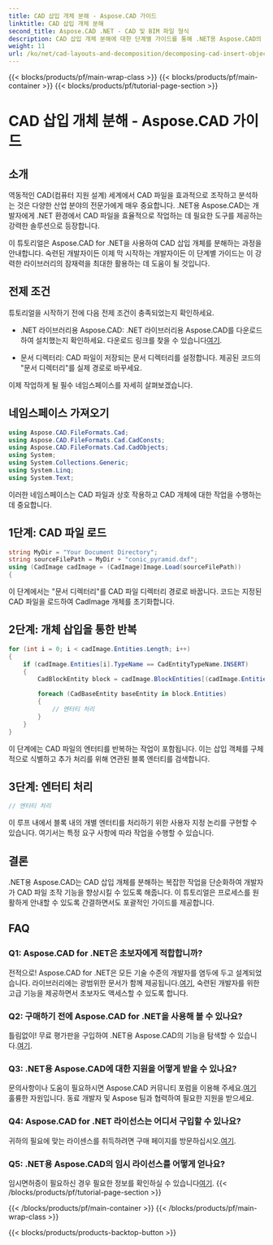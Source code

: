 ```yaml
---
title: CAD 삽입 개체 분해 - Aspose.CAD 가이드
linktitle: CAD 삽입 개체 분해
second_title: Aspose.CAD .NET - CAD 및 BIM 파일 형식
description: CAD 삽입 개체 분해에 대한 단계별 가이드를 통해 .NET용 Aspose.CAD의 강력한 기능을 살펴보세요.
weight: 11
url: /ko/net/cad-layouts-and-decomposition/decomposing-cad-insert-objects/
---
```


{{< blocks/products/pf/main-wrap-class >}}
{{< blocks/products/pf/main-container >}}
{{< blocks/products/pf/tutorial-page-section >}}

# CAD 삽입 개체 분해 - Aspose.CAD 가이드

## 소개

역동적인 CAD(컴퓨터 지원 설계) 세계에서 CAD 파일을 효과적으로 조작하고 분석하는 것은 다양한 산업 분야의 전문가에게 매우 중요합니다. .NET용 Aspose.CAD는 개발자에게 .NET 환경에서 CAD 파일을 효율적으로 작업하는 데 필요한 도구를 제공하는 강력한 솔루션으로 등장합니다.

이 튜토리얼은 Aspose.CAD for .NET을 사용하여 CAD 삽입 개체를 분해하는 과정을 안내합니다. 숙련된 개발자이든 이제 막 시작하는 개발자이든 이 단계별 가이드는 이 강력한 라이브러리의 잠재력을 최대한 활용하는 데 도움이 될 것입니다.

## 전제 조건

튜토리얼을 시작하기 전에 다음 전제 조건이 충족되었는지 확인하세요.

-  .NET 라이브러리용 Aspose.CAD: .NET 라이브러리용 Aspose.CAD를 다운로드하여 설치했는지 확인하세요. 다운로드 링크를 찾을 수 있습니다[여기](https://releases.aspose.com/cad/net/).

- 문서 디렉터리: CAD 파일이 저장되는 문서 디렉터리를 설정합니다. 제공된 코드의 "문서 디렉터리"를 실제 경로로 바꾸세요.

이제 작업하게 될 필수 네임스페이스를 자세히 살펴보겠습니다.

## 네임스페이스 가져오기

```csharp
using Aspose.CAD.FileFormats.Cad;
using Aspose.CAD.FileFormats.Cad.CadConsts;
using Aspose.CAD.FileFormats.Cad.CadObjects;
using System;
using System.Collections.Generic;
using System.Linq;
using System.Text;
```

이러한 네임스페이스는 CAD 파일과 상호 작용하고 CAD 개체에 대한 작업을 수행하는 데 중요합니다.

## 1단계: CAD 파일 로드

```csharp
string MyDir = "Your Document Directory";
string sourceFilePath = MyDir + "conic_pyramid.dxf";
using (CadImage cadImage = (CadImage)Image.Load(sourceFilePath))
{
```

이 단계에서는 "문서 디렉터리"를 CAD 파일 디렉터리 경로로 바꿉니다. 코드는 지정된 CAD 파일을 로드하여 CadImage 개체를 초기화합니다.

## 2단계: 개체 삽입을 통한 반복

```csharp
for (int i = 0; i < cadImage.Entities.Length; i++)
{
    if (cadImage.Entities[i].TypeName == CadEntityTypeName.INSERT)
    {
        CadBlockEntity block = cadImage.BlockEntities[(cadImage.Entities[i] as CadInsertObject).Name];

        foreach (CadBaseEntity baseEntity in block.Entities)
        {
            // 엔터티 처리
        }
    }
}
```

이 단계에는 CAD 파일의 엔터티를 반복하는 작업이 포함됩니다. 이는 삽입 객체를 구체적으로 식별하고 추가 처리를 위해 연관된 블록 엔터티를 검색합니다.

## 3단계: 엔터티 처리

```csharp
// 엔터티 처리
```

이 루프 내에서 블록 내의 개별 엔터티를 처리하기 위한 사용자 지정 논리를 구현할 수 있습니다. 여기서는 특정 요구 사항에 따라 작업을 수행할 수 있습니다.

## 결론

.NET용 Aspose.CAD는 CAD 삽입 개체를 분해하는 복잡한 작업을 단순화하여 개발자가 CAD 파일 조작 기능을 향상시킬 수 있도록 해줍니다. 이 튜토리얼은 프로세스를 원활하게 안내할 수 있도록 간결하면서도 포괄적인 가이드를 제공합니다.

## FAQ

### Q1: Aspose.CAD for .NET은 초보자에게 적합합니까?

 전적으로! Aspose.CAD for .NET은 모든 기술 수준의 개발자를 염두에 두고 설계되었습니다. 라이브러리에는 광범위한 문서가 함께 제공됩니다.[여기](https://reference.aspose.com/cad/net/), 숙련된 개발자를 위한 고급 기능을 제공하면서 초보자도 액세스할 수 있도록 합니다.

### Q2: 구매하기 전에 Aspose.CAD for .NET을 사용해 볼 수 있나요?

 틀림없이! 무료 평가판을 구입하여 .NET용 Aspose.CAD의 기능을 탐색할 수 있습니다.[여기](https://releases.aspose.com/).

### Q3: .NET용 Aspose.CAD에 대한 지원을 어떻게 받을 수 있나요?

 문의사항이나 도움이 필요하시면 Aspose.CAD 커뮤니티 포럼을 이용해 주세요.[여기](https://forum.aspose.com/c/cad/19) 훌륭한 자원입니다. 동료 개발자 및 Aspose 팀과 협력하여 필요한 지원을 받으세요.

### Q4: Aspose.CAD for .NET 라이선스는 어디서 구입할 수 있나요?

귀하의 필요에 맞는 라이센스를 취득하려면 구매 페이지를 방문하십시오.[여기](https://purchase.aspose.com/buy).

### Q5: .NET용 Aspose.CAD의 임시 라이선스를 어떻게 얻나요?

 임시면허증이 필요하신 경우 필요한 정보를 확인하실 수 있습니다[여기](https://purchase.aspose.com/temporary-license/).
{{< /blocks/products/pf/tutorial-page-section >}}

{{< /blocks/products/pf/main-container >}}
{{< /blocks/products/pf/main-wrap-class >}}

{{< blocks/products/products-backtop-button >}}

